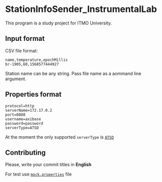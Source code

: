 # StationInfoSender_InstrumentalLab

This program is a study project for ITMO University.

## Input format 

CSV file format:

```csv
name,temperature,epochMillis
br-1905,60,1568577444927
```

Station name can be any string.
Pass file name as a aommand line argument.

## Properties format

```properties
protocol=http
serverName=172.17.0.2
port=8088
username=axibase
password=password
serverType=ATSD
```

At the moment the only supported `serverType` is [`ATSD`](https://github.com/axibase/atsd)

## Contributing
Please, write your commit titles in **English**

For test use [`mock.properties`](https://github.com/Arthasasyan/StationInfoSender_InstrumentalLab/blob/master/src/test/resources/mock.properties) file

